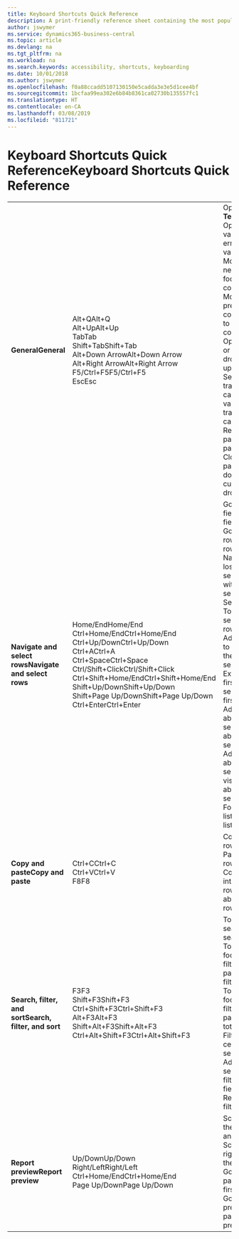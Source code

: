 ```yaml
---
title: Keyboard Shortcuts Quick Reference
description: A print-friendly reference sheet containing the most popular keyboard shortcuts.
author: jswymer
ms.service: dynamics365-business-central
ms.topic: article
ms.devlang: na
ms.tgt_pltfrm: na
ms.workload: na
ms.search.keywords: accessibility, shortcuts, keyboarding
ms.date: 10/01/2018
ms.author: jswymer
ms.openlocfilehash: f0a88ccadd5107130150e5cadda3e3e5d1cee4bf
ms.sourcegitcommit: 1bcfaa99ea302e6b84b8361ca02730b135557fc1
ms.translationtype: HT
ms.contentlocale: en-CA
ms.lasthandoff: 03/08/2019
ms.locfileid: "811721"
---
```

# <a name="keyboard-shortcuts-quick-reference"></a><span data-ttu-id="bc5c7-103">Keyboard Shortcuts Quick Reference</span><span class="sxs-lookup"><span data-stu-id="bc5c7-103">Keyboard Shortcuts Quick Reference</span></span>

||||  
|----------------|-----------|----------------|
|<span data-ttu-id="bc5c7-104">**General**</span><span class="sxs-lookup"><span data-stu-id="bc5c7-104">**General**</span></span>|<span data-ttu-id="bc5c7-105">Alt+Q</span><span class="sxs-lookup"><span data-stu-id="bc5c7-105">Alt+Q</span></span><br /><span data-ttu-id="bc5c7-106">Alt+Up</span><span class="sxs-lookup"><span data-stu-id="bc5c7-106">Alt+Up</span></span><br /><span data-ttu-id="bc5c7-107">Tab</span><span class="sxs-lookup"><span data-stu-id="bc5c7-107">Tab</span></span><br /><span data-ttu-id="bc5c7-108">Shift+Tab</span><span class="sxs-lookup"><span data-stu-id="bc5c7-108">Shift+Tab</span></span><br /><span data-ttu-id="bc5c7-109">Alt+Down Arrow</span><span class="sxs-lookup"><span data-stu-id="bc5c7-109">Alt+Down Arrow</span></span><br /><span data-ttu-id="bc5c7-110">Alt+Right Arrow</span><span class="sxs-lookup"><span data-stu-id="bc5c7-110">Alt+Right Arrow</span></span><br /><span data-ttu-id="bc5c7-111">F5/Ctrl+F5</span><span class="sxs-lookup"><span data-stu-id="bc5c7-111">F5/Ctrl+F5</span></span><br /><span data-ttu-id="bc5c7-112">Esc</span><span class="sxs-lookup"><span data-stu-id="bc5c7-112">Esc</span></span>|<span data-ttu-id="bc5c7-113">Open **Tell me**</span><span class="sxs-lookup"><span data-stu-id="bc5c7-113">Open **Tell me**</span></span><br /><span data-ttu-id="bc5c7-114">Open tooltip or validation error</span><span class="sxs-lookup"><span data-stu-id="bc5c7-114">Open tooltip or validation error</span></span><br /><span data-ttu-id="bc5c7-115">Move focus to the next control</span><span class="sxs-lookup"><span data-stu-id="bc5c7-115">Move focus to the next control</span></span><br /><span data-ttu-id="bc5c7-116">Move focus to the previous control</span><span class="sxs-lookup"><span data-stu-id="bc5c7-116">Move focus to the previous control</span></span><br /><span data-ttu-id="bc5c7-117">Open a drop-down or look up</span><span class="sxs-lookup"><span data-stu-id="bc5c7-117">Open a drop-down or look up</span></span><br /><span data-ttu-id="bc5c7-118">See the transactions for calculated value</span><span class="sxs-lookup"><span data-stu-id="bc5c7-118">See the transactions for calculated value</span></span><br /><span data-ttu-id="bc5c7-119">Refresh/reload page</span><span class="sxs-lookup"><span data-stu-id="bc5c7-119">Refresh/reload page</span></span><br /><span data-ttu-id="bc5c7-120">Close the current page or drop-down.</span><span class="sxs-lookup"><span data-stu-id="bc5c7-120">Close the current page or drop-down.</span></span>|
|<span data-ttu-id="bc5c7-121">**Navigate and select rows**</span><span class="sxs-lookup"><span data-stu-id="bc5c7-121">**Navigate and select rows**</span></span>| <span data-ttu-id="bc5c7-122">Home/End</span><span class="sxs-lookup"><span data-stu-id="bc5c7-122">Home/End</span></span><br /><span data-ttu-id="bc5c7-123">Ctrl+Home/End</span><span class="sxs-lookup"><span data-stu-id="bc5c7-123">Ctrl+Home/End</span></span> <br /><span data-ttu-id="bc5c7-124">Ctrl+Up/Down</span><span class="sxs-lookup"><span data-stu-id="bc5c7-124">Ctrl+Up/Down</span></span><br /><span data-ttu-id="bc5c7-125">Ctrl+A</span><span class="sxs-lookup"><span data-stu-id="bc5c7-125">Ctrl+A</span></span> <br /><span data-ttu-id="bc5c7-126">Ctrl+Space</span><span class="sxs-lookup"><span data-stu-id="bc5c7-126">Ctrl+Space</span></span><br /><span data-ttu-id="bc5c7-127">Ctrl/Shift+Click</span><span class="sxs-lookup"><span data-stu-id="bc5c7-127">Ctrl/Shift+Click</span></span><br /><span data-ttu-id="bc5c7-128">Ctrl+Shift+Home/End</span><span class="sxs-lookup"><span data-stu-id="bc5c7-128">Ctrl+Shift+Home/End</span></span><br /><span data-ttu-id="bc5c7-129">Shift+Up/Down</span><span class="sxs-lookup"><span data-stu-id="bc5c7-129">Shift+Up/Down</span></span><br /><span data-ttu-id="bc5c7-130">Shift+Page Up/Down</span><span class="sxs-lookup"><span data-stu-id="bc5c7-130">Shift+Page Up/Down</span></span><br /><span data-ttu-id="bc5c7-131">Ctrl+Enter</span><span class="sxs-lookup"><span data-stu-id="bc5c7-131">Ctrl+Enter</span></span>| <span data-ttu-id="bc5c7-132">Go to first/last field</span><span class="sxs-lookup"><span data-stu-id="bc5c7-132">Go to first/last field</span></span><br /><span data-ttu-id="bc5c7-133">Go to first/last row</span><span class="sxs-lookup"><span data-stu-id="bc5c7-133">Go to first/last row</span></span><br /><span data-ttu-id="bc5c7-134">Navigate without losing selection</span><span class="sxs-lookup"><span data-stu-id="bc5c7-134">Navigate without losing selection</span></span><br /><span data-ttu-id="bc5c7-135">Select all</span><span class="sxs-lookup"><span data-stu-id="bc5c7-135">Select all</span></span><br /><span data-ttu-id="bc5c7-136">Toggle row selection</span><span class="sxs-lookup"><span data-stu-id="bc5c7-136">Toggle row selection</span></span><br /> <span data-ttu-id="bc5c7-137">Add the row/rows to the selection</span><span class="sxs-lookup"><span data-stu-id="bc5c7-137">Add the row/rows to the selection</span></span><br /><span data-ttu-id="bc5c7-138">Extend selection to first/last row</span><span class="sxs-lookup"><span data-stu-id="bc5c7-138">Extend selection to first/last row</span></span><br /><span data-ttu-id="bc5c7-139">Add row above/below to selection</span><span class="sxs-lookup"><span data-stu-id="bc5c7-139">Add row above/below to selection</span></span><br /><span data-ttu-id="bc5c7-140">Add all visible rows above/below to selection</span><span class="sxs-lookup"><span data-stu-id="bc5c7-140">Add all visible rows above/below to selection</span></span><br /><span data-ttu-id="bc5c7-141">Focus out of the list</span><span class="sxs-lookup"><span data-stu-id="bc5c7-141">Focus out of the list</span></span>|
|<span data-ttu-id="bc5c7-142">**Copy and paste**</span><span class="sxs-lookup"><span data-stu-id="bc5c7-142">**Copy and paste**</span></span>|<span data-ttu-id="bc5c7-143">Ctrl+C</span><span class="sxs-lookup"><span data-stu-id="bc5c7-143">Ctrl+C</span></span><br /><span data-ttu-id="bc5c7-144">Ctrl+V</span><span class="sxs-lookup"><span data-stu-id="bc5c7-144">Ctrl+V</span></span><br /><span data-ttu-id="bc5c7-145">F8</span><span class="sxs-lookup"><span data-stu-id="bc5c7-145">F8</span></span>|<span data-ttu-id="bc5c7-146">Copy rows</span><span class="sxs-lookup"><span data-stu-id="bc5c7-146">Copy rows</span></span><br /><span data-ttu-id="bc5c7-147">Paste rows</span><span class="sxs-lookup"><span data-stu-id="bc5c7-147">Paste rows</span></span><br /><span data-ttu-id="bc5c7-148">Copy field above into current row</span><span class="sxs-lookup"><span data-stu-id="bc5c7-148">Copy field above into current row</span></span>|
|<span data-ttu-id="bc5c7-149">**Search, filter, and sort**</span><span class="sxs-lookup"><span data-stu-id="bc5c7-149">**Search, filter, and sort**</span></span>|<span data-ttu-id="bc5c7-150">F3</span><span class="sxs-lookup"><span data-stu-id="bc5c7-150">F3</span></span><br /><span data-ttu-id="bc5c7-151">Shift+F3</span><span class="sxs-lookup"><span data-stu-id="bc5c7-151">Shift+F3</span></span><br /><span data-ttu-id="bc5c7-152">Ctrl+Shift+F3</span><span class="sxs-lookup"><span data-stu-id="bc5c7-152">Ctrl+Shift+F3</span></span><br /><span data-ttu-id="bc5c7-153">Alt+F3</span><span class="sxs-lookup"><span data-stu-id="bc5c7-153">Alt+F3</span></span><br /><span data-ttu-id="bc5c7-154">Shift+Alt+F3</span><span class="sxs-lookup"><span data-stu-id="bc5c7-154">Shift+Alt+F3</span></span><br /><span data-ttu-id="bc5c7-155">Ctrl+Alt+Shift+F3</span><span class="sxs-lookup"><span data-stu-id="bc5c7-155">Ctrl+Alt+Shift+F3</span></span>|<span data-ttu-id="bc5c7-156">Toggle search</span><span class="sxs-lookup"><span data-stu-id="bc5c7-156">Toggle search</span></span><br /><span data-ttu-id="bc5c7-157">Toggle filter pane; focus on field filters</span><span class="sxs-lookup"><span data-stu-id="bc5c7-157">Toggle filter pane; focus on field filters</span></span><br /><span data-ttu-id="bc5c7-158">Toggle filter pane; focus on totals filters</span><span class="sxs-lookup"><span data-stu-id="bc5c7-158">Toggle filter pane; focus on totals filters</span></span><br /><span data-ttu-id="bc5c7-159">Filter on selected cell value</span><span class="sxs-lookup"><span data-stu-id="bc5c7-159">Filter on selected cell value</span></span><br /><span data-ttu-id="bc5c7-160">Add filter on selected field</span><span class="sxs-lookup"><span data-stu-id="bc5c7-160">Add filter on selected field</span></span><br /><span data-ttu-id="bc5c7-161">Reset filters</span><span class="sxs-lookup"><span data-stu-id="bc5c7-161">Reset filters</span></span>|
|<span data-ttu-id="bc5c7-162">**Report preview**</span><span class="sxs-lookup"><span data-stu-id="bc5c7-162">**Report preview**</span></span>|<span data-ttu-id="bc5c7-163">Up/Down</span><span class="sxs-lookup"><span data-stu-id="bc5c7-163">Up/Down</span></span><br /><span data-ttu-id="bc5c7-164">Right/Left</span><span class="sxs-lookup"><span data-stu-id="bc5c7-164">Right/Left</span></span><br /><span data-ttu-id="bc5c7-165">Ctrl+Home/End</span><span class="sxs-lookup"><span data-stu-id="bc5c7-165">Ctrl+Home/End</span></span><br /><span data-ttu-id="bc5c7-166">Page Up/Down</span><span class="sxs-lookup"><span data-stu-id="bc5c7-166">Page Up/Down</span></span>|<span data-ttu-id="bc5c7-167">Scroll up and down the page</span><span class="sxs-lookup"><span data-stu-id="bc5c7-167">Scroll up and down the page</span></span><br /><span data-ttu-id="bc5c7-168">Scroll to the right/left</span><span class="sxs-lookup"><span data-stu-id="bc5c7-168">Scroll to the right/left</span></span> <br /><span data-ttu-id="bc5c7-169">Go to the first/last page</span><span class="sxs-lookup"><span data-stu-id="bc5c7-169">Go to the first/last page</span></span><br /><span data-ttu-id="bc5c7-170">Go to the previous/next page</span><span class="sxs-lookup"><span data-stu-id="bc5c7-170">Go to the previous/next page</span></span>|
